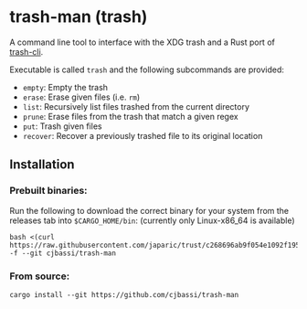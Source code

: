 # trash-man (trash)

A command line tool to interface with the XDG trash and a Rust port of [trash-cli](https://github.com/andreafrancia/trash-cli).

Executable is called `trash` and the following subcommands are provided:

- `empty`: Empty the trash
- `erase`: Erase given files (i.e. `rm`)
- `list`: Recursively list files trashed from the current directory
- `prune`: Erase files from the trash that match a given regex
- `put`: Trash given files
- `recover`: Recover a previously trashed file to its original location

## Installation

### Prebuilt binaries:

Run the following to download the correct binary for your system from the releases tab into `$CARGO_HOME/bin`: (currently only Linux-x86_64 is available)

```
bash <(curl https://raw.githubusercontent.com/japaric/trust/c268696ab9f054e1092f195dddeead2420c04261/install.sh) -f --git cjbassi/trash-man
```

### From source:

```
cargo install --git https://github.com/cjbassi/trash-man
```
